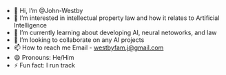 - 👋 Hi, I’m @John-Westby
- 👀 I’m interested in intellectual property law and how it relates to Artificial Intelligence
- 🌱 I’m currently learning about developing AI, neural netoworks, and law
- 💞️ I’m looking to collaborate on any AI projects
- 📫 How to reach me Email - westbyfam.j@gmail.com
- 😄 Pronouns: He/Him
- ⚡ Fun fact: I run track
